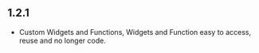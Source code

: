 ## 1.2.1

* Custom Widgets and Functions, Widgets and Function easy to access, reuse and no longer code.
